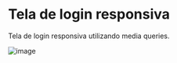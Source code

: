 # Tela de login responsiva

Tela de login responsiva utilizando media queries.

![image](https://github.com/Luidyenrico/tela-login/assets/80763934/00680cbc-8abe-433d-8507-aa39fa3bfbd0)

